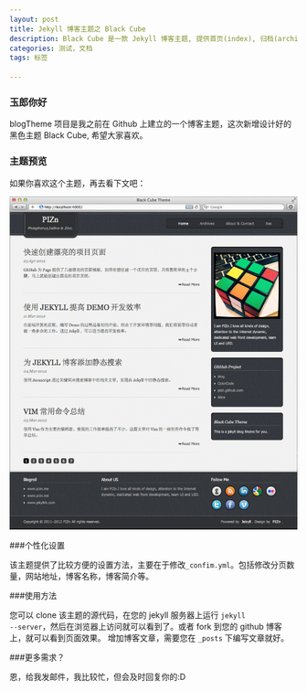 ```yaml
---
layout: post
title: Jekyll 博客主题之 Black Cube
description: Black Cube 是一款 Jekyll 博客主题, 提供首页(index), 归档(archives), 联系(contact)三个页面。
categories: 测试，文档
tags: 标签

---
```

### 玉郎你好

blogTheme 项目是我之前在 Github 上建立的一个博客主题，这次新增设计好的黑色主题 Black Cube, 希望大家喜欢。

### 主题预览

如果你喜欢这个主题，再去看下文吧：

<img src="/resources/blackCubeTheme.jpg" alt="Black Cube Theme" class="img-center" width="580px" />

###个性化设置

该主题提供了比较方便的设置方法，主要在于修改<code class="v-code">_confim.yml</code>。包括修改分页数量，网站地址，博客名称，博客简介等。

###使用方法

您可以 clone 该主题的源代码，在您的 jekyll 服务器上运行 <code class="v-code">jekyll --server</code>，然后在浏览器上访问就可以看到了。或者 fork 到您的 github 博客上，就可以看到页面效果。
增加博客文章，需要您在 <code class="v-code">_posts</code> 下编写文章就好。

###更多需求？

恩，给我发邮件，我比较忙，但会及时回复你的:D
